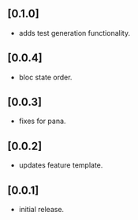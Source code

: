 
## [0.1.0]

* adds test generation functionality.

## [0.0.4]

* bloc state order.

## [0.0.3]

* fixes for pana.

## [0.0.2]

* updates feature template.

## [0.0.1]

* initial release.
